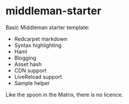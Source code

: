 middleman-starter
=================

Basic Middleman starter template:

- Redcarpet markdown
- Syntax highlighting
- Haml
- Blogging
- Asset hash
- CDN support
- LiveReload support
- Sample helper

Like the spoon in the Matrix, there is no licence.

